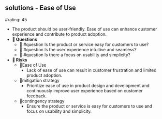 ## solutions - Ease of Use
#rating: 45
- The product should be user-friendly. Ease of use can enhance customer experience and contribute to product adoption.
- **💭 Questions**
  - 💭 #question Is the product or service easy for customers to use?
  - 💭 #question Is the user experience intuitive and seamless?
  - 💭 #question Is there a focus on usability and simplicity?
- **🚨 Risks**
  - 🚨Ease of Use
    - Lack of ease of use can result in customer frustration and limited product adoption.
  - 🚨mitigation strategy
    - Prioritize ease of use in product design and development and continuously improve user experience based on customer feedback.
  - 🚨contingency strategy
    - Ensure the product or service is easy for customers to use and focus on usability and simplicity.



